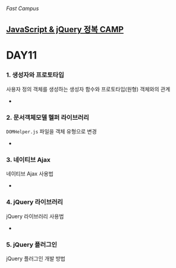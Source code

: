 ###### Fast Campus

## [JavaScript & jQuery 정복 CAMP](http://www.fastcampus.co.kr/dev_camp_jst/)

# DAY11

### 1. 생성자와 프로토타입

사용자 정의 객체를 생성하는 생성자 함수와 프로토타입(원형) 객체와의 관계

-

### 2. 문서객체모델 헬퍼 라이브러리

`DOMHelper.js` 파일을 객체 유형으로 변경

-

### 3. 네이티브 Ajax

네이티브 Ajax 사용법

-

### 4. jQuery 라이브러리

jQuery 라이브러리 사용법

-

### 5. jQuery 플러그인

jQuery 플러그인 개발 방법